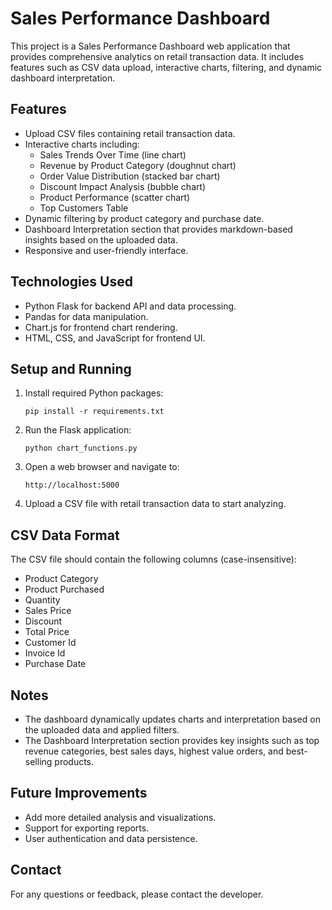 # Sales Performance Dashboard

This project is a Sales Performance Dashboard web application that provides comprehensive analytics on retail transaction data. It includes features such as CSV data upload, interactive charts, filtering, and dynamic dashboard interpretation.

## Features

- Upload CSV files containing retail transaction data.
- Interactive charts including:
  - Sales Trends Over Time (line chart)
  - Revenue by Product Category (doughnut chart)
  - Order Value Distribution (stacked bar chart)
  - Discount Impact Analysis (bubble chart)
  - Product Performance (scatter chart)
  - Top Customers Table
- Dynamic filtering by product category and purchase date.
- Dashboard Interpretation section that provides markdown-based insights based on the uploaded data.
- Responsive and user-friendly interface.

## Technologies Used

- Python Flask for backend API and data processing.
- Pandas for data manipulation.
- Chart.js for frontend chart rendering.
- HTML, CSS, and JavaScript for frontend UI.

## Setup and Running

1. Install required Python packages:
   ```
   pip install -r requirements.txt
   ```

2. Run the Flask application:
   ```
   python chart_functions.py
   ```

3. Open a web browser and navigate to:
   ```
   http://localhost:5000
   ```

4. Upload a CSV file with retail transaction data to start analyzing.

## CSV Data Format

The CSV file should contain the following columns (case-insensitive):

- Product Category
- Product Purchased
- Quantity
- Sales Price
- Discount
- Total Price
- Customer Id
- Invoice Id
- Purchase Date

## Notes

- The dashboard dynamically updates charts and interpretation based on the uploaded data and applied filters.
- The Dashboard Interpretation section provides key insights such as top revenue categories, best sales days, highest value orders, and best-selling products.

## Future Improvements

- Add more detailed analysis and visualizations.
- Support for exporting reports.
- User authentication and data persistence.

## Contact

For any questions or feedback, please contact the developer.
